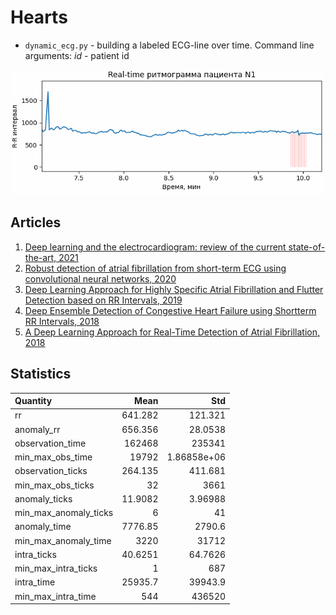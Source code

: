 # Hearts

* `dynamic_ecg.py` - building a labeled ECG-line over time. Command line arguments: *id* - patient id

<p align="center">
<img src="materials/img/dynamic_ecg.gif" alt="Круговая диаграмма распределения изображений по группам" width="500" height="200"/>
</p>

[comment]: <> (![Alt Text]&#40;materials/img/dynamic_ecg.gif?center&#41;)

## Articles 
1. [Deep learning and the electrocardiogram: review of the current state-of-the-art, 2021]
2. [Robust detection of atrial fibrillation from short-term ECG using convolutional neural networks, 2020]
3. [Deep Learning Approach for Highly Specific Atrial Fibrillation and Flutter Detection based on RR Intervals, 2019]
4. [Deep Ensemble Detection of Congestive Heart Failure using Shortterm RR Intervals, 2018]
5. [A Deep Learning Approach for Real-Time Detection of Atrial Fibrillation, 2018]

[Deep learning and the electrocardiogram: review of the current state-of-the-art, 2021]: https://academic.oup.com/europace/advance-article/doi/10.1093/europace/euaa377/6132071
[Robust detection of atrial fibrillation from short-term ECG using convolutional neural networks, 2020]: https://sci-hub.do/10.1016/j.future.2020.07.021
[Deep Learning Approach for Highly Specific Atrial Fibrillation and Flutter Detection based on RR Intervals, 2019]:
https://sci-hub.do/https://ieeexplore.ieee.org/abstract/document/8856806/#
[Deep Ensemble Detection of Congestive Heart Failure using Shortterm RR Intervals, 2018]: https://sci-hub.do/https://ieeexplore.ieee.org/abstract/document/8694834/
[A Deep Learning Approach for Real-Time Detection of Atrial Fibrillation, 2018]: https://sci-hub.do/10.1016/j.eswa.2018.08.011

## Statistics
| Quantity              |        Mean |              Std |
|:----------------------|------------:|-----------------:|
| rr                    |    641.282  |    121.321       |
| anomaly_rr            |    656.356  |     28.0538      |
| observation_time      | 162468      | 235341           |
| min_max_obs_time      |  19792      |      1.86858e+06 |
| observation_ticks     |    264.135  |    411.681       |
| min_max_obs_ticks     |     32      |   3661           |
| anomaly_ticks         |     11.9082 |      3.96988     |
| min_max_anomaly_ticks |      6      |     41           |
| anomaly_time          |   7776.85   |   2790.6         |
| min_max_anomaly_time  |   3220      |  31712           |
| intra_ticks           |     40.6251 |     64.7626      |
| min_max_intra_ticks   |      1      |    687           |
| intra_time            |  25935.7    |  39943.9         |
| min_max_intra_time    |    544      | 436520           |
